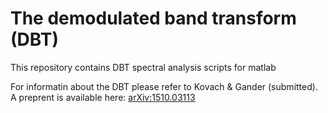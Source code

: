 # The demodulated band transform (DBT)

This repository contains DBT spectral analysis scripts for matlab

For informatin about the DBT please refer to Kovach & Gander (submitted). A preprent is available here: [arXiv:1510.03113](http://arxiv.org/abs/1510.03113)
